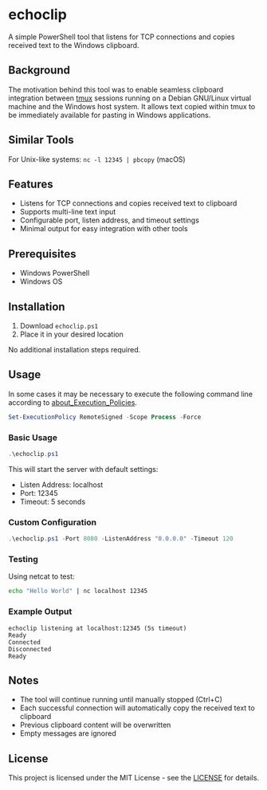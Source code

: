 # echoclip

A simple PowerShell tool that listens for TCP connections and copies received text to the Windows clipboard.

## Background

The motivation behind this tool was to enable seamless clipboard integration between [tmux](https://github.com/tmux/tmux/wiki) sessions running on a Debian GNU/Linux virtual machine and the Windows host system. It allows text copied within tmux to be immediately available for pasting in Windows applications.

## Similar Tools

For Unix-like systems: `nc -l 12345 | pbcopy` (macOS)

## Features

- Listens for TCP connections and copies received text to clipboard
- Supports multi-line text input
- Configurable port, listen address, and timeout settings
- Minimal output for easy integration with other tools

## Prerequisites

- Windows PowerShell
- Windows OS

## Installation

1. Download `echoclip.ps1`
2. Place it in your desired location

No additional installation steps required.

## Usage

In some cases it may be necessary to execute the following command line according to [about_Execution_Policies](https://learn.microsoft.com/ja-jp/powershell/module/microsoft.powershell.core/about/about_execution_policies#change-the-execution-policy).

```powershell
Set-ExecutionPolicy RemoteSigned -Scope Process -Force
```

### Basic Usage

```powershell
.\echoclip.ps1
```

This will start the server with default settings:
- Listen Address: localhost
- Port: 12345
- Timeout: 5 seconds

### Custom Configuration

```powershell
.\echoclip.ps1 -Port 8080 -ListenAddress "0.0.0.0" -Timeout 120
```

### Testing

Using netcat to test:
```bash
echo "Hello World" | nc localhost 12345
```

### Example Output

```
echoclip listening at localhost:12345 (5s timeout)
Ready
Connected
Disconnected
Ready
```

## Notes

- The tool will continue running until manually stopped (Ctrl+C)
- Each successful connection will automatically copy the received text to clipboard
- Previous clipboard content will be overwritten
- Empty messages are ignored

## License

This project is licensed under the MIT License - see the [LICENSE](https://opensource.org/license/mit) for details.
